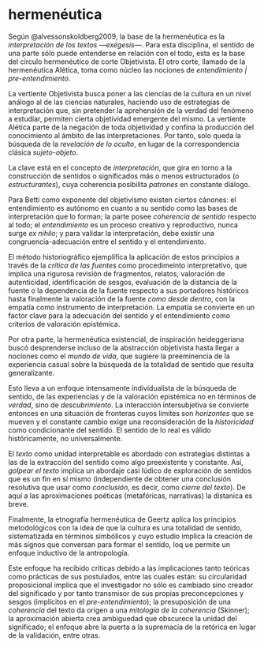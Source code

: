 # hermenéutica

Según @alvessonskoldberg2009, la base de la hermenéutica es la *interpretación de los textos —exégesis—*. Para esta disciplina, el sentido de una parte sólo puede entenderse en relación con el todo, esta es la base del círculo hermenéutico de corte Objetivista. El otro corte, llamado de la hermenéutica Alética, toma como núcleo las nociones de *entendimiento | pre-entendimiento*.

La vertiente Objetivista busca poner a las ciencias de la cultura en un nivel análogo al de las ciencias naturales, haciendo uso de estrategias de interpretación que, sin pretender la aprehensión de la verdad del fenómeno a estudiar, permiten cierta objetividad emergente del mismo. La vertiente Alética parte de la negación de toda objetividad y confina la producción del conocimiento al ámbito de las interpretaciones. Por tanto, solo queda la búsqueda de la *revelación de lo oculto*, en lugar de la correspondencia clásica *sujeto-objeto*.

La clave está en el concepto de *interpretación*, que gira en torno a la construcción de sentidos o significados más o menos estructurados (o *estructurantes*), cuya coherencia posibilita *patrones* en constante diálogo.

Para Betti como exponente del objetivismo existen ciertos cánones: el entendimiento es autónomo en cuanto a su sentido como las bases de interpretación que lo forman; la parte posee *coherencia de sentido* respecto al todo; el *entendimiento* es un proceso creativo y reproductivo, nunca surge *ex nihilo*; y para validar la interpretación, debe existir una congruencia-adecuación entre el sentido y el entendimiento.

El método historiográfico ejemplifica la aplicación de estos principios a través de la *crítica de las fuentes* como procedimeinto interpretativo, que implica una rigurosa revisión de fragmentos, relatos, valoración de autenticidad, identificación de sesgos, evaluación de la distancia de la fuente o la dependencia de la fuente respecto a sus portadores históricos hasta finalmente la valoración de la fuente *como desde dentro*, con la empatía como instrumento de interpretación. La empatía se convierte en un factor clave para la adecuación del sentido y el entendimiento como criterios de valoración epistémica.

Por otra parte, la hermenéutica existencial, de inspiración heideggeriana buscó desprenderse incluso de la abstracción objetivista hasta llegar a nociones como el *mundo de vida*, que sugiere la preeminencia de la experiencia casual sobre la búsqueda de la totalidad de sentido que resulta generalizante.

Esto lleva a un enfoque intensamente individualista de la búsqueda de sentido, de las experiencias y de la valoración epistémica no en términos de *verdad*, sino de *descubrimiento*. La interacción intersubjetiva se convierte entonces en una situación de fronteras cuyos límites son *horizontes* que se mueven y el constante cambio exige una reconsideración de la *historicidad* como condicionante del sentido. El sentido de lo real es válido históricamente, no universalmente.

El *texto* como unidad interpretable es abordado con estrategias distintas a las de la extracción del sentido como algo preexistente y constante. Así, *golpear el texto* implica un abordaje casi lúdico de exploración de sentidos que es un fin en sí mismo (independiente de obtener una conclusión resolutiva que usar como *conclusión*, es decir, como *cierre del texto*). De aquí a las aproximaciones poéticas (metafóricas, narrativas) la distanica es breve.

Finalmente, la etnografía hermenéutica de Geertz aplica los principios metodológicos con la idea de que la cultura es una totalidad de sentido, sistematizada en términos simbólicos y cuyo estudio implica la creación de más signos que conversan para formar el sentido, loq ue permite un enfoque inductivo de la antropología.

Este enfoque ha recibido críticas debido a las implicaciones tanto teóricas como prácticas de sus postulados, entre las cuales están: su circularidad proposicional implica que el investigador no sólo es cambiado sino creador del significado y por tanto transmisor de sus propias preconcepciones y sesgos (implícitos en el *pre-entendimiento*); la presuposición de una *coherencia* del texto da origen a una *mitología de la coherencia* (Skinner); la aproximación abierta crea ambiguedad que obscurece la unidad del significado; el enfoque abre la puerta a la supremacía de la retórica en lugar de la validación, entre otras.
